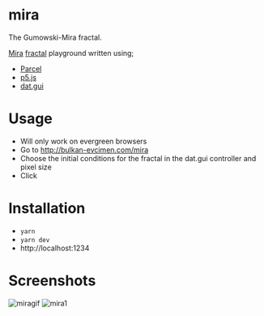 mira
====

The Gumowski-Mira fractal. 

[Mira](http://www.copysense.co.uk/mira.php) [fractal](http://mathworld.wolfram.com/MiraFractal.html) playground written using;

* [Parcel](https://parceljs.org/javascript.html)
* [p5.js](https://p5js.org/)
* [dat.gui](https://github.com/dataarts/dat.gui)


Usage
=====

* Will only work on evergreen browsers
* Go to http://bulkan-evcimen.com/mira
* Choose the initial conditions for the fractal in the dat.gui controller and pixel size
* Click 


Installation
============

* `yarn`
* `yarn dev`
* http://localhost:1234


Screenshots
===========

![miragif](http://i.imgur.com/J55EeyV.gif)
![mira1](https://raw.github.com/bulkan/mira/master/mira1.png)
